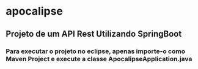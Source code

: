 # apocalipse

## Projeto de um API Rest Utilizando SpringBoot

### Para executar o projeto no eclipse, apenas importe-o como Maven Project e execute a classe ApocalipseApplication.java